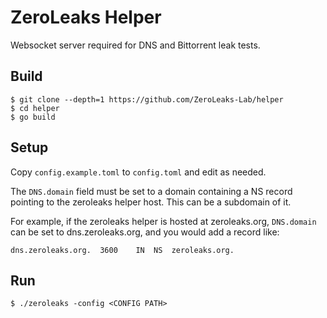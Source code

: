 # ZeroLeaks Helper

Websocket server required for DNS and Bittorrent leak tests.

## Build

```
$ git clone --depth=1 https://github.com/ZeroLeaks-Lab/helper
$ cd helper
$ go build
```


## Setup

Copy `config.example.toml` to `config.toml` and edit as needed.

The `DNS.domain` field must be set to a domain containing a NS record pointing to the zeroleaks helper host. This can be a subdomain of it.

For example, if the zeroleaks helper is hosted at zeroleaks.org, `DNS.domain` can be set to dns.zeroleaks.org, and you would add a record like:

```
dns.zeroleaks.org.  3600    IN  NS  zeroleaks.org.
```

## Run

```
$ ./zeroleaks -config <CONFIG PATH>
```
